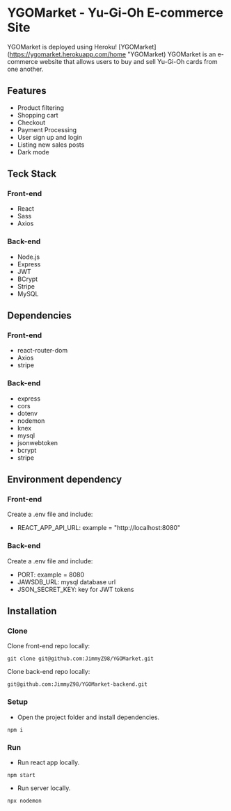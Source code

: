 # YGOMarket - Yu-Gi-Oh E-commerce Site

YGOMarket is deployed using Heroku! [YGOMarket](https://ygomarket.herokuapp.com/home "YGOMarket)
YGOMarket is an e-commerce website that allows users to buy and sell Yu-Gi-Oh cards from one another.

## Features

- Product filtering
- Shopping cart
- Checkout
- Payment Processing
- User sign up and login
- Listing new sales posts
- Dark mode

## Teck Stack

### Front-end

- React
- Sass
- Axios

### Back-end

- Node.js
- Express
- JWT
- BCrypt
- Stripe
- MySQL

## Dependencies

### Front-end

- react-router-dom
- Axios
- stripe

### Back-end

- express
- cors
- dotenv
- nodemon
- knex
- mysql
- jsonwebtoken
- bcrypt
- stripe

## Environment dependency

### Front-end

Create a .env file and include:

- REACT_APP_API_URL: example = "http://localhost:8080"

### Back-end

Create a .env file and include:

- PORT: example = 8080
- JAWSDB_URL: mysql database url
- JSON_SECRET_KEY: key for JWT tokens

## Installation

### Clone

Clone front-end repo locally:

`git clone git@github.com:JimmyZ98/YGOMarket.git`

Clone back-end repo locally:

`git@github.com:JimmyZ98/YGOMarket-backend.git`

### Setup

- Open the project folder and install dependencies.

`npm i`

### Run

- Run react app locally.

`npm start`

- Run server locally.

`npx nodemon`
